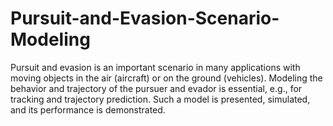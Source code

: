 # Pursuit-and-Evasion-Scenario-Modeling
Pursuit and evasion is an important scenario in many applications with moving objects in the air (aircraft) or on the ground (vehicles). Modeling the behavior and trajectory of the pursuer and evador is essential, e.g., for tracking and trajectory prediction. Such a model is presented, simulated, and its performance is demonstrated. 
